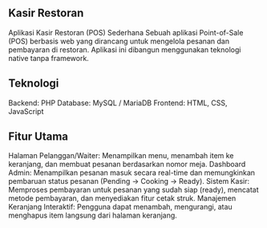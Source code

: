 ## Kasir Restoran

Aplikasi Kasir Restoran (POS) Sederhana
Sebuah aplikasi Point-of-Sale (POS) berbasis web yang dirancang untuk mengelola pesanan dan pembayaran di restoran. Aplikasi ini dibangun menggunakan teknologi native tanpa framework.

## Teknologi
Backend: PHP
Database: MySQL / MariaDB
Frontend: HTML, CSS, JavaScript

## Fitur Utama
Halaman Pelanggan/Waiter: Menampilkan menu, menambah item ke keranjang, dan membuat pesanan berdasarkan nomor meja.
Dashboard Admin: Menampilkan pesanan masuk secara real-time dan memungkinkan pembaruan status pesanan (Pending → Cooking → Ready).
Sistem Kasir: Memproses pembayaran untuk pesanan yang sudah siap (ready), mencatat metode pembayaran, dan menyediakan fitur cetak struk.
Manajemen Keranjang Interaktif: Pengguna dapat menambah, mengurangi, atau menghapus item langsung dari halaman keranjang.
